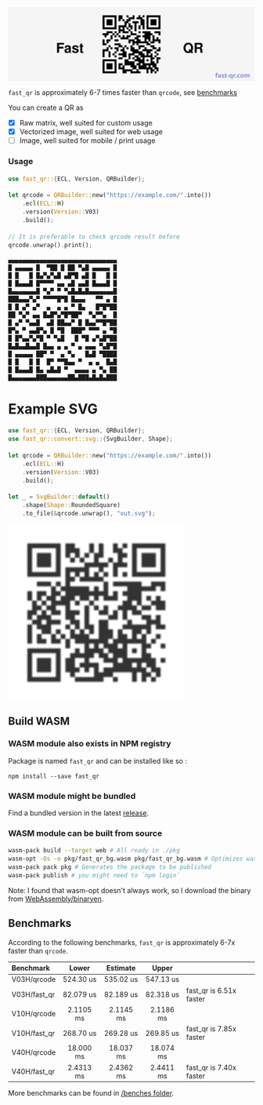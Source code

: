 <div style="display: flex; justify-content: center">
  <img src="assets/banner.svg"  alt="Example qr for website example.com"/>
</div>

`fast_qr` is approximately 6-7 times faster than `qrcode`, see [benchmarks](#benchmarks)

You can create a QR as

- [x] Raw matrix, well suited for custom usage
- [x] Vectorized image, well suited for web usage
- [ ] Image, well suited for mobile / print usage

### Usage

```rust
use fast_qr::{ECL, Version, QRBuilder};

let qrcode = QRBuilder::new("https://example.com/".into())
    .ecl(ECL::H)
    .version(Version::V03)
    .build();

// It is preferable to check qrcode result before
qrcode.unwrap().print();
```

```
▄▄▄▄▄▄▄▄▄▄▄▄▄▄▄▄▄▄▄▄▄▄▄▄▄▄▄▄▄▄▄
█ ▄▄▄▄▄ █  ▀██ █ ██ ▀▄█ ▄▄▄▄▄ █
█ █   █ █▄▀▄▀▄█ ▄█▀█ ▄█ █   █ █
█ █▄▄▄█ █▀▀▀▀ ▄▄ ▄█ ▄▄█ █▄▄▄█ █
█▄▄▄▄▄▄▄█ ▀▄▀ ▀ ▀▄█▄█▄█▄▄▄▄▄▄▄█
███▄▄▄▀▄▀ ▀▀▀▀█▀█ █▄▄▄   ▀▀ ▄ █
█ █ ▄▀ ▄▀  ▄  ▄ ▄ ▀ █▄   █▀█▀██
██ ▀▄▀ ▄▄ █▄█▀▄▀█▀██▀  ▀▄▀▀▄  █
█ ▄▀ ▀▄▄█  ▄█ ██▄▄▀ █ █▄▄▀▀█▀██
█▀▄ ▀ ▄▄█▀▄ █ ▀█  ███▀ ▀▀▀ ▄ ▀█
█ █▀▄▄▀▄▀█ ▀ ▀▄█   █ ▀█ ▄▀▄█▀██
█▄█▄▄█▄▄█ █▄▄ ▄ ▄ ▀ ▄ ▄▄▄ ▀▄█▀█
█ ▄▄▄▄▄ ██▀ ▀  ▄ ▀▄   █▄█ ▀████
█ █   █ █  █▀ ▀▀█▄▄ ▀  ▄ ▄  █▄█
█ █▄▄▄█ █▄ ▄█▄█ ▀  ▄▄▄▄ ▄ ▀▄ ██
█▄▄▄▄▄▄▄███▄▄▄▄▄▄██▄███▄█▄█▄███
```

# Example SVG

```rust
use fast_qr::{ECL, Version, QRBuilder};
use fast_qr::convert::svg::{SvgBuilder, Shape};

let qrcode = QRBuilder::new("https://example.com/".into())
    .ecl(ECL::H)
    .version(Version::V03)
    .build();

let _ = SvgBuilder::default()
    .shape(Shape::RoundedSquare)
    .to_file(&qrcode.unwrap(), "out.svg");
```

<div style="display: flex; justify-content: center; max-width: 360px">
  <img width=360" src="assets/example.com.round.svg"  alt="Example round qr for website example.com"/>
</div>

## Build WASM

### WASM module also exists in NPM registry

Package is named `fast_qr` and can be installed like so :

```
npm install --save fast_qr
```

### WASM module might be bundled

Find a bundled version in the latest [release](https://github.com/erwanvivien/fast_qr/releases).

### WASM module can be built from source

```bash
wasm-pack build --target web # All ready in ./pkg
wasm-opt -Os -o pkg/fast_qr_bg.wasm pkg/fast_qr_bg.wasm # Optimizes wasm module size
wasm-pack pack pkg # Generates the package to be published
wasm-pack publish # you might need to `npm login`
```

Note: I found that wasm-opt doesn't always work, so I download the binary from
[WebAssembly/binaryen](https://github.com/WebAssembly/binaryen).

## Benchmarks

According to the following benchmarks, `fast_qr` is approximately 6-7x faster than `qrcode`.

| Benchmark    |   Lower   | Estimate  |   Upper   |                         |
| :----------- | :-------: | :-------: | :-------: | ----------------------- |
| V03H/qrcode  | 524.30 us | 535.02 us | 547.13 us |                         |
| V03H/fast_qr | 82.079 us | 82.189 us | 82.318 us | fast_qr is 6.51x faster |
| V10H/qrcode  | 2.1105 ms | 2.1145 ms | 2.1186 ms |                         |
| V10H/fast_qr | 268.70 us | 269.28 us | 269.85 us | fast_qr is 7.85x faster |
| V40H/qrcode  | 18.000 ms | 18.037 ms | 18.074 ms |                         |
| V40H/fast_qr | 2.4313 ms | 2.4362 ms | 2.4411 ms | fast_qr is 7.40x faster |

More benchmarks can be found in [/benches folder](https://github.com/erwanvivien/fast_qr/tree/master/benches).
